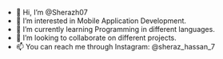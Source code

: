 - 👋 Hi, I’m @Sherazh07
- 👀 I’m interested in Mobile Application Development.
- 🌱 I’m currently learning Programming in different languages.
- 💞️ I’m looking to collaborate on different projects.
- 📫 You can reach me through Instagram: @sheraz_hassan_7

<!---
Sherazh07/Sherazh07 is a ✨ special ✨ repository because its `README.md` (this file) appears on your GitHub profile.
You can click the Preview link to take a look at your changes.
--->
